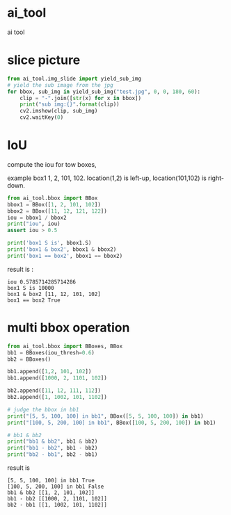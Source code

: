# ai_tool
ai tool



# slice picture

```python
from ai_tool.img_slide import yield_sub_img
# yield the sub image from the jpg
for bbox, sub_img in yield_sub_img("test.jpg", 0, 0, 180, 60):
    clip = "-".join([str(x) for x in bbox])
    print("sub img:{}".format(clip))
    cv2.imshow(clip, sub_img)
    cv2.waitKey(0)
```



# IoU

compute the iou for tow boxes,

example box1 1, 2, 101, 102.  location(1,2)  is  left-up, location(101,102) is right-down.



```python
from ai_tool.bbox import BBox
bbox1 = BBox([1, 2, 101, 102])
bbox2 = BBox([11, 12, 121, 122])
iou = bbox1 / bbox2
print("iou", iou)
assert iou > 0.5

print('box1 S is', bbox1.S)
print('box1 & box2', bbox1 & bbox2)
print('box1 == box2', bbox1 == bbox2)
```



result is :

```shell
iou 0.5785714285714286
box1 S is 10000
box1 & box2 [11, 12, 101, 102]
box1 == box2 True
```



# multi bbox operation

```python
from ai_tool.bbox import BBoxes, BBox
bb1 = BBoxes(iou_thresh=0.6)
bb2 = BBoxes()

bb1.append([1,2, 101, 102])
bb1.append([1000, 2, 1101, 102])

bb2.append([11, 12, 111, 112])
bb2.append([1, 1002, 101, 1102])

# judge the bbox in bb1
print("[5, 5, 100, 100] in bb1", BBox([5, 5, 100, 100]) in bb1)
print("[100, 5, 200, 100] in bb1", BBox([100, 5, 200, 100]) in bb1)

# bb1 & bb2
print("bb1 & bb2", bb1 & bb2)
print("bb1 - bb2", bb1 - bb2)
print("bb2 - bb1", bb2 - bb1)
```



result is

```shell
[5, 5, 100, 100] in bb1 True
[100, 5, 200, 100] in bb1 False
bb1 & bb2 [[1, 2, 101, 102]]
bb1 - bb2 [[1000, 2, 1101, 102]]
bb2 - bb1 [[1, 1002, 101, 1102]]
```

